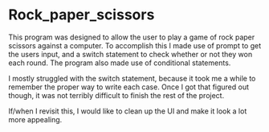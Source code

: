# Rock_paper_scissors
This program was designed to allow the user to play a game
of rock paper scissors against a computer. To accomplish this 
I made use of prompt to get the users input, and a switch statement
to check whether or not they won each round. The program also
made use of conditional statements.

I mostly struggled with the switch statement, because it took
me a while to remember the proper way to write each case. Once
I got that figured out though, it was not terribly difficult
to finish the rest of the project.

If/when I revisit this, I would like to clean up the UI and make 
it look a lot more appealing.
